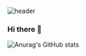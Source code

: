 ![header](https://capsule-render.vercel.app/api?type=Rect&color=gradient&height=100&section=header&text=Youngjin&fontSize=60)
### Hi there 👋


![Anurag's GitHub stats](https://github-readme-stats.vercel.app/api?username=jyoungjin&show_icons=true&theme=transparent&count_private=true)


<!--
**jyoungjin/jyoungjin** is a ✨ _special_ ✨ repository because its `README.md` (this file) appears on your GitHub profile.

Here are some ideas to get you started:

- 🔭 I’m currently working on ...
- 🌱 I’m currently learning ...
- 👯 I’m looking to collaborate on ...
- 🤔 I’m looking for help with ...
- 💬 Ask me about ...
- 📫 How to reach me: ...
- 😄 Pronouns: ...
- ⚡ Fun fact: ...
-->
